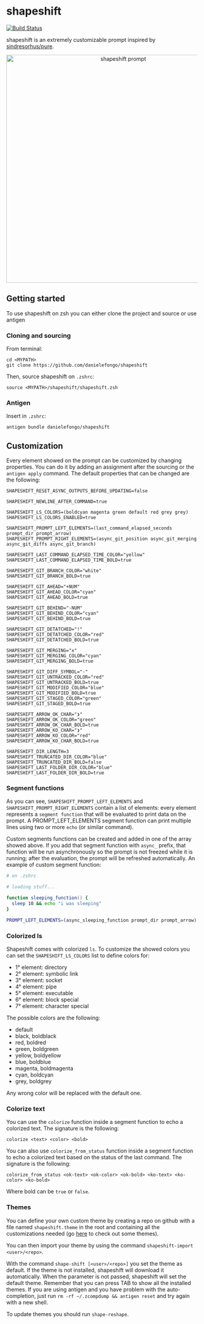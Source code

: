 # shapeshift

[![Build Status](https://travis-ci.com/danielefongo/shapeshift.svg?branch=master)](https://travis-ci.com/danielefongo/shapeshift)

shapeshift is an extremely customizable prompt inspired by [sindresorhus/pure](https://github.com/sindresorhus/pure).

<p align="center">
  <a href="https://www.youtube.com/watch?v=HFoeg4JSTPo">
    <img alt="shapeshift prompt" src="https://media.giphy.com/media/eIrzPwzRjpfwES6CKD/source.gif" width="600">
  </a>
</p>

## Getting started

To use shapeshift on zsh you can either clone the project and source or use antigen

### Cloning and sourcing

From terminal:

```
cd <MYPATH>
git clone https://github.com/danielefongo/shapeshift
```

Then, source shapeshift on `.zshrc`:

```
source <MYPATH>/shapeshift/shapeshift.zsh
```

### Antigen

Insert in `.zshrc`:

```
antigen bundle danielefongo/shapeshift
```

## Customization

Every element showed on the prompt can be customized by changing properties. You can do it by adding an assignment after the sourcing or the `antigen apply` command. The default properties that can be changed are the following:

```
SHAPESHIFT_RESET_ASYNC_OUTPUTS_BEFORE_UPDATING=false

SHAPESHIFT_NEWLINE_AFTER_COMMAND=true

SHAPESHIFT_LS_COLORS=(boldcyan magenta green default red grey grey)
SHAPESHIFT_LS_COLORS_ENABLED=true

SHAPESHIFT_PROMPT_LEFT_ELEMENTS=(last_command_elapsed_seconds prompt_dir prompt_arrow)
SHAPESHIFT_PROMPT_RIGHT_ELEMENTS=(async_git_position async_git_merging async_git_diffs async_git_branch)

SHAPESHIFT_LAST_COMMAND_ELAPSED_TIME_COLOR="yellow"
SHAPESHIFT_LAST_COMMAND_ELAPSED_TIME_BOLD=true

SHAPESHIFT_GIT_BRANCH_COLOR="white"
SHAPESHIFT_GIT_BRANCH_BOLD=true

SHAPESHIFT_GIT_AHEAD="+NUM"
SHAPESHIFT_GIT_AHEAD_COLOR="cyan"
SHAPESHIFT_GIT_AHEAD_BOLD=true

SHAPESHIFT_GIT_BEHIND="-NUM"
SHAPESHIFT_GIT_BEHIND_COLOR="cyan"
SHAPESHIFT_GIT_BEHIND_BOLD=true

SHAPESHIFT_GIT_DETATCHED="!"
SHAPESHIFT_GIT_DETATCHED_COLOR="red"
SHAPESHIFT_GIT_DETATCHED_BOLD=true

SHAPESHIFT_GIT_MERGING="x"
SHAPESHIFT_GIT_MERGING_COLOR="cyan"
SHAPESHIFT_GIT_MERGING_BOLD=true

SHAPESHIFT_GIT_DIFF_SYMBOL="-"
SHAPESHIFT_GIT_UNTRACKED_COLOR="red"
SHAPESHIFT_GIT_UNTRACKED_BOLD=true
SHAPESHIFT_GIT_MODIFIED_COLOR="blue"
SHAPESHIFT_GIT_MODIFIED_BOLD=true
SHAPESHIFT_GIT_STAGED_COLOR="green"
SHAPESHIFT_GIT_STAGED_BOLD=true

SHAPESHIFT_ARROW_OK_CHAR="❯"
SHAPESHIFT_ARROW_OK_COLOR="green"
SHAPESHIFT_ARROW_OK_CHAR_BOLD=true
SHAPESHIFT_ARROW_KO_CHAR="❯"
SHAPESHIFT_ARROW_KO_COLOR="red"
SHAPESHIFT_ARROW_KO_CHAR_BOLD=true

SHAPESHIFT_DIR_LENGTH=3
SHAPESHIFT_TRUNCATED_DIR_COLOR="blue"
SHAPESHIFT_TRUNCATED_DIR_BOLD=false
SHAPESHIFT_LAST_FOLDER_DIR_COLOR="blue"
SHAPESHIFT_LAST_FOLDER_DIR_BOLD=true
```

### Segment functions

As you can see, `SHAPESHIFT_PROMPT_LEFT_ELEMENTS` and `SHAPESHIFT_PROMPT_RIGHT_ELEMENTS` contain a list of elements: every element represents a `segment function` that will be evaluated to print data on the prompt. A PROMPT_LEFT_ELEMENTS segment function can print multiple lines using two or more `echo` (or similar command).

Custom segments functions can be created and added in one of the array showed above. If you add that segment function with `async_` prefix, that function will be run asynchronously so the prompt is not freezed while it is running; after the evaluation, the prompt will be refreshed automatically. An example of custom segment function:

```zsh
# on .zshrc

# loading stuff...

function sleeping_function() {
  sleep 10 && echo "i was sleeping"
}

PROMPT_LEFT_ELEMENTS=(async_sleeping_function prompt_dir prompt_arrow)
```

### Colorized ls

Shapeshift comes with colorized `ls`. To customize the showed colors you can set the `SHAPESHIFT_LS_COLORS` list to define colors for:

- 1° element: directory
- 2° element: symbolic link
- 3° element: socket
- 4° element: pipe
- 5° element: executable
- 6° element: block special
- 7° element: character special

The possible colors are the following:

- default
- black, boldblack
- red, boldred
- green, boldgreen
- yellow, boldyellow
- blue, boldblue
- magenta, boldmagenta
- cyan, boldcyan
- grey, boldgrey

Any wrong color will be replaced with the default one.

### Colorize text

You can use the `colorize` function inside a segment function to echo a colorized text. The signature is the following:

```
colorize <text> <color> <bold>
```

You can also use `colorize_from_status` function inside a segment function to echo a colorized text based on the status of the last command. The signature is the following:

```
colorize_from_status <ok-text> <ok-color> <ok-bold> <ko-text> <ko-color> <ko-bold>
```

Where bold can be `true` or `false`.

### Themes

You can define your own custom theme by creating a repo on github with a file named `shapeshift.theme` in the root and containing all the customizations needed (go [here](https://github.com/shapeshift-zsh) to check out some themes).

You can then import your theme by using the command `shapeshift-import <user>/<repo>`.

With the command `shape-shift [<user>/<repo>]` you set the theme as default. If the theme is not installed, shapeshift will download it automatically. When the parameter is not passed, shapeshift will set the default theme. Remember that you can press TAB to show all the installed themes. If you are using antigen and you have problem with the auto-completion, just run `rm -rf ~/.zcompdump && antigen reset` and try again with a new shell.

To update themes you should run `shape-reshape`.
